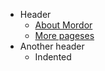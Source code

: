  - Header
    - [About Mordor](about_mordor.md)
    - [More pageses](README.md)
  - Another header
    - Indented
